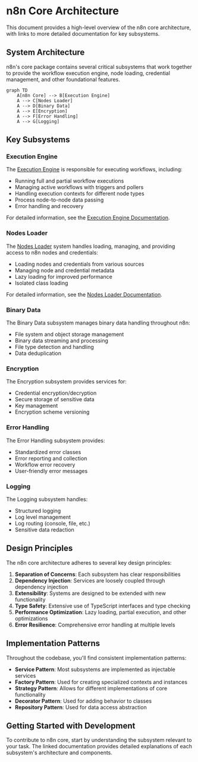 # n8n Core Architecture

This document provides a high-level overview of the n8n core architecture, with links to more detailed documentation for key subsystems.

## System Architecture

n8n's core package contains several critical subsystems that work together to provide the workflow execution engine, node loading, credential management, and other foundational features.

```mermaid
graph TD
    A[n8n Core] --> B[Execution Engine]
    A --> C[Nodes Loader]
    A --> D[Binary Data]
    A --> E[Encryption]
    A --> F[Error Handling]
    A --> G[Logging]
```

## Key Subsystems

### Execution Engine

The [Execution Engine](./execution-engine/README.md) is responsible for executing workflows, including:

- Running full and partial workflow executions
- Managing active workflows with triggers and pollers
- Handling execution contexts for different node types
- Process node-to-node data passing
- Error handling and recovery

For detailed information, see the [Execution Engine Documentation](./execution-engine/README.md).

### Nodes Loader

The [Nodes Loader](./nodes-loader/README.md) system handles loading, managing, and providing access to n8n nodes and credentials:

- Loading nodes and credentials from various sources
- Managing node and credential metadata
- Lazy loading for improved performance
- Isolated class loading

For detailed information, see the [Nodes Loader Documentation](./nodes-loader/README.md).

### Binary Data

The Binary Data subsystem manages binary data handling throughout n8n:

- File system and object storage management
- Binary data streaming and processing
- File type detection and handling
- Data deduplication

### Encryption

The Encryption subsystem provides services for:

- Credential encryption/decryption
- Secure storage of sensitive data
- Key management
- Encryption scheme versioning

### Error Handling

The Error Handling subsystem provides:

- Standardized error classes
- Error reporting and collection
- Workflow error recovery
- User-friendly error messages

### Logging

The Logging subsystem handles:

- Structured logging
- Log level management
- Log routing (console, file, etc.)
- Sensitive data redaction

## Design Principles

The n8n core architecture adheres to several key design principles:

1. **Separation of Concerns**: Each subsystem has clear responsibilities
2. **Dependency Injection**: Services are loosely coupled through dependency injection
3. **Extensibility**: Systems are designed to be extended with new functionality
4. **Type Safety**: Extensive use of TypeScript interfaces and type checking
5. **Performance Optimization**: Lazy loading, partial execution, and other optimizations
6. **Error Resilience**: Comprehensive error handling at multiple levels

## Implementation Patterns

Throughout the codebase, you'll find consistent implementation patterns:

- **Service Pattern**: Most subsystems are implemented as injectable services
- **Factory Pattern**: Used for creating specialized contexts and instances
- **Strategy Pattern**: Allows for different implementations of core functionality
- **Decorator Pattern**: Used for adding behavior to classes
- **Repository Pattern**: Used for data access abstraction

## Getting Started with Development

To contribute to n8n core, start by understanding the subsystem relevant to your task. The linked documentation provides detailed explanations of each subsystem's architecture and components.
